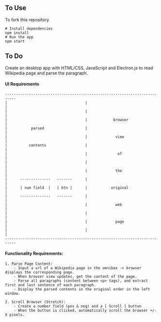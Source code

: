 
## To Use

To fork this repository

```
# Install dependencies
npm install
# Run the app
npm start
```

## To Do

Create an desktop app with HTML/CSS, JavaScript and Electron.js to read Wikipedia page and parse the paragraph.

#### UI Requirements
	---------------------------------------------------------------------------
	|                                    |                                    |
	|                                    |                                    |
	|                                    |            browser                 |
	|           parsed                   |                                    |
	|                                    |             view                   |
	|          contents                  |                                    |
	|                                    |             	of                    |
	|                                    |                                    |
	|                                    |             the                    |
	|      --------------   -------      |                                    |
	|      | num field  |   | btn |      |           original                 |
	|      --------------   -------      |                                    |
	|                                    |             web                    |
	|                                    |                                    |
	|                                    |             page                   |
	|                                    |                                    |
	---------------------------------------------------------------------------

#### Functionality Requirements:
	1. Parse Page Content:
		- Input a url of a Wikipedia page in the omnibox -> browser displays the corresponding page.
		- When browser view updates, get the content of the page.
		- Parse all paragraphs (content between <p> tags), and extract first and last sentence of each paragraph.
		- Display the parsed contents in the original order in the left window.

	2. Scroll Browser (Stretch):
		- Create a number field (pos & neg) and a [ Scroll ] button
		- When the button is clicked, automatically scroll the browser +/- X pixels.


